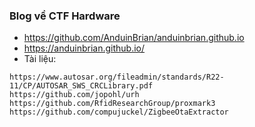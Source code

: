 ### Blog về CTF Hardware
- https://github.com/AnduinBrian/anduinbrian.github.io
- https://anduinbrian.github.io/
- Tài liệu:
```
https://www.autosar.org/fileadmin/standards/R22-11/CP/AUTOSAR_SWS_CRCLibrary.pdf
https://github.com/jopohl/urh
https://github.com/RfidResearchGroup/proxmark3
https://github.com/compujuckel/ZigbeeOtaExtractor
```








